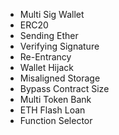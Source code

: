 - Multi Sig Wallet
- ERC20
- Sending Ether
- Verifying Signature
- Re-Entrancy
- Wallet Hijack
- Misaligned Storage
- Bypass Contract Size
- Multi Token Bank
- ETH Flash Loan
- Function Selector
